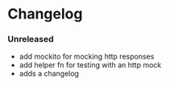 # Changelog

### Unreleased

- add mockito for mocking http responses
- add helper fn for testing with an http mock
- adds a changelog
